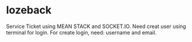 # lozeback
Service Ticket using MEAN STACK and SOCKET.IO.
Need creat user using terminal for login.
For create login, need: username and email.


